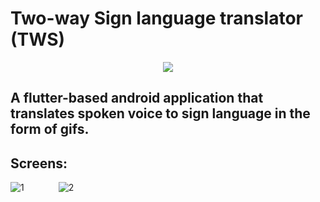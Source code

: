 # Two-way Sign language translator (TWS)

<p align="center"> 
    <img src="https://user-images.githubusercontent.com/97244341/218291018-809022c5-f068-40f2-9b47-992107880821.png">
</p>

## A flutter-based android application that translates spoken voice to sign language in the form of gifs.

## Screens:

![1](https://user-images.githubusercontent.com/97244341/218290798-8e339a5e-43f7-44f7-a310-69985ce26475.png) &nbsp;&nbsp; &nbsp; &nbsp;&nbsp;&nbsp; &nbsp; &nbsp; ![2](https://user-images.githubusercontent.com/97244341/218290971-dfcae6e4-68f6-499e-bc88-291ba347c3e9.png)

